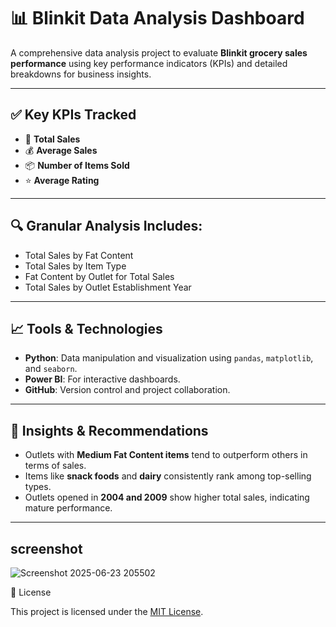 
# 📊 Blinkit Data Analysis Dashboard

A comprehensive data analysis project to evaluate **Blinkit grocery sales performance** using key performance indicators (KPIs) and detailed breakdowns for business insights.

---

## ✅ Key KPIs Tracked

- 🔢 **Total Sales**
- 💰 **Average Sales**
- 📦 **Number of Items Sold**
- ⭐ **Average Rating**

---

## 🔍 Granular Analysis Includes:

- Total Sales by Fat Content  
- Total Sales by Item Type  
- Fat Content by Outlet for Total Sales  
- Total Sales by Outlet Establishment Year  

---

## 📈 Tools & Technologies

- **Python**: Data manipulation and visualization using `pandas`, `matplotlib`, and `seaborn`.
- **Power BI**: For interactive dashboards.
- **GitHub**: Version control and project collaboration.

---

## 🧠 Insights & Recommendations

- Outlets with **Medium Fat Content items** tend to outperform others in terms of sales.
- Items like **snack foods** and **dairy** consistently rank among top-selling types.
- Outlets opened in **2004 and 2009** show higher total sales, indicating mature performance.

---
## screenshot 
![Screenshot 2025-06-23 205502](https://github.com/user-attachments/assets/4b9a221f-6709-47fa-a839-4ca865ddbe35)

📃 License

This project is licensed under the [MIT License](LICENSE).


